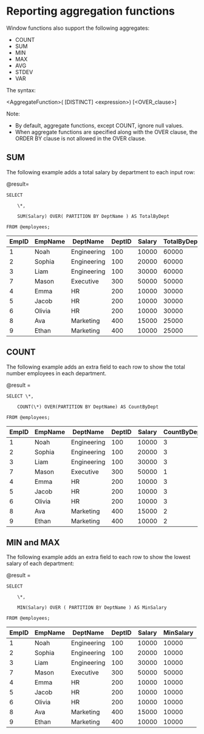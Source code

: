 
# Reporting aggregation functions

Window functions also support the following aggregates:

- COUNT
- SUM
- MIN
- MAX
- AVG
- STDEV
- VAR

The syntax:

&lt;AggregateFunction&gt;( [DISTINCT] &lt;expression&gt;) [&lt;OVER\_clause&gt;]

Note:

- By default, aggregate functions, except COUNT, ignore null values.
- When aggregate functions are specified along with the OVER clause, the ORDER BY clause is not allowed in the OVER clause.

## SUM

The following example adds a total salary by department to each input row:

@result=

    SELECT

        \*,

        SUM(Salary) OVER( PARTITION BY DeptName ) AS TotalByDept

    FROM @employees;

| **EmpID** | **EmpName** | **DeptName** | **DeptID** | **Salary** | **TotalByDept** |
| --- | --- | --- | --- | --- | --- |
| 1 | Noah | Engineering | 100 | 10000 | 60000 |
| 2 | Sophia | Engineering | 100 | 20000 | 60000 |
| 3 | Liam | Engineering | 100 | 30000 | 60000 |
| 7 | Mason | Executive | 300 | 50000 | 50000 |
| 4 | Emma | HR | 200 | 10000 | 30000 |
| 5 | Jacob | HR | 200 | 10000 | 30000 |
| 6 | Olivia | HR | 200 | 10000 | 30000 |
| 8 | Ava | Marketing | 400 | 15000 | 25000 |
| 9 | Ethan | Marketing | 400 | 10000 | 25000 |

## COUNT

The following example adds an extra field to each row to show the total number employees in each department.

@result =

    SELECT \*,

        COUNT(\*) OVER(PARTITION BY DeptName) AS CountByDept

    FROM @employees;

| **EmpID** | **EmpName** | **DeptName** | **DeptID** | **Salary** | **CountByDept** |
| --- | --- | --- | --- | --- | --- |
| 1 | Noah | Engineering | 100 | 10000 | 3 |
| 2 | Sophia | Engineering | 100 | 20000 | 3 |
| 3 | Liam | Engineering | 100 | 30000 | 3 |
| 7 | Mason | Executive | 300 | 50000 | 1 |
| 4 | Emma | HR | 200 | 10000 | 3 |
| 5 | Jacob | HR | 200 | 10000 | 3 |
| 6 | Olivia | HR | 200 | 10000 | 3 |
| 8 | Ava | Marketing | 400 | 15000 | 2 |
| 9 | Ethan | Marketing | 400 | 10000 | 2 |

## MIN and MAX

The following example adds an extra field to each row to show the lowest salary of each department:

@result =

    SELECT

        \*,

        MIN(Salary) OVER ( PARTITION BY DeptName ) AS MinSalary

    FROM @employees;

| **EmpID** | **EmpName** | **DeptName** | **DeptID** | **Salary** | **MinSalary** |
| --- | --- | --- | --- | --- | --- |
| 1 | Noah | Engineering | 100 | 10000 | 10000 |
| 2 | Sophia | Engineering | 100 | 20000 | 10000 |
| 3 | Liam | Engineering | 100 | 30000 | 10000 |
| 7 | Mason | Executive | 300 | 50000 | 50000 |
| 4 | Emma | HR | 200 | 10000 | 10000 |
| 5 | Jacob | HR | 200 | 10000 | 10000 |
| 6 | Olivia | HR | 200 | 10000 | 10000 |
| 8 | Ava | Marketing | 400 | 15000 | 10000 |
| 9 | Ethan | Marketing | 400 | 10000 | 10000 |
